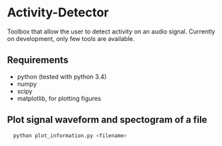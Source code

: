 # Activity-Detector
Toolbox that allow the user to detect activity on an audio signal.
Currently on development, only few tools are available.

## Requirements
- python (tested with python 3.4)
- numpy
- scipy
- matplotlib, for plotting figures

## Plot signal waveform and spectogram of a file

```bash
  python plot_information.py <filename>
```
